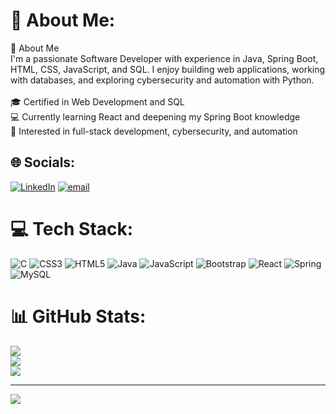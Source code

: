 # 💫 About Me:
👋 About Me<br>I'm a passionate Software Developer with experience in Java, Spring Boot, HTML, CSS, JavaScript, and SQL. I enjoy building web applications, working with databases, and exploring cybersecurity and automation with Python.<br><br>🎓 Certified in Web Development and SQL<br>💻 Currently learning React and deepening my Spring Boot knowledge<br>🚀 Interested in full-stack development, cybersecurity, and automation


## 🌐 Socials:
[![LinkedIn](https://img.shields.io/badge/LinkedIn-%230077B5.svg?logo=linkedin&logoColor=white)](https://linkedin.com/in/https://www.linkedin.com/in/rohit-d-sawant) [![email](https://img.shields.io/badge/Email-D14836?logo=gmail&logoColor=white)](mailto:sawantdrr@gmail.com) 

# 💻 Tech Stack:
![C](https://img.shields.io/badge/c-%2300599C.svg?style=for-the-badge&logo=c&logoColor=white) ![CSS3](https://img.shields.io/badge/css3-%231572B6.svg?style=for-the-badge&logo=css3&logoColor=white) ![HTML5](https://img.shields.io/badge/html5-%23E34F26.svg?style=for-the-badge&logo=html5&logoColor=white) ![Java](https://img.shields.io/badge/java-%23ED8B00.svg?style=for-the-badge&logo=openjdk&logoColor=white) ![JavaScript](https://img.shields.io/badge/javascript-%23323330.svg?style=for-the-badge&logo=javascript&logoColor=%23F7DF1E) ![Bootstrap](https://img.shields.io/badge/bootstrap-%238511FA.svg?style=for-the-badge&logo=bootstrap&logoColor=white) ![React](https://img.shields.io/badge/react-%2320232a.svg?style=for-the-badge&logo=react&logoColor=%2361DAFB) ![Spring](https://img.shields.io/badge/spring-%236DB33F.svg?style=for-the-badge&logo=spring&logoColor=white) ![MySQL](https://img.shields.io/badge/mysql-4479A1.svg?style=for-the-badge&logo=mysql&logoColor=white)
# 📊 GitHub Stats:
![](https://github-readme-stats.vercel.app/api?username=l-rohittt-l&theme=dark&hide_border=false&include_all_commits=true&count_private=true)<br/>
![](https://nirzak-streak-stats.vercel.app/?user=l-rohittt-l&theme=dark&hide_border=false)<br/>
![](https://github-readme-stats.vercel.app/api/top-langs/?username=l-rohittt-l&theme=dark&hide_border=false&include_all_commits=true&count_private=true&layout=compact)

---
[![](https://visitcount.itsvg.in/api?id=l-rohittt-l&icon=0&color=0)](https://visitcount.itsvg.in)

<!-- Proudly created with GPRM ( https://gprm.itsvg.in ) -->
